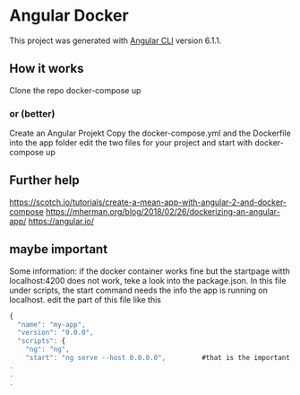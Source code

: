 # Angular Docker

This project was generated with [Angular CLI](https://github.com/angular/angular-cli) version 6.1.1.

## How it works

Clone the repo
docker-compose up

### or (better)

Create an Angular Projekt
Copy the docker-compose.yml and the Dockerfile into the app folder
edit the two files for your project
and start with docker-compose up


## Further help

https://scotch.io/tutorials/create-a-mean-app-with-angular-2-and-docker-compose
https://mherman.org/blog/2018/02/26/dockerizing-an-angular-app/
https://angular.io/


## maybe important
Some information: if the docker container works fine but the startpage witth localhost:4200 does not work,
teke a look into the package.json. In this file under scripts, the start command needs the info the app is running on localhost.
edit the part of this file like this

```javascript
{
  "name": "my-app",
  "version": "0.0.0",
  "scripts": {
    "ng": "ng",
    "start": "ng serve --host 0.0.0.0",         #that is the important one
.
.
.

```